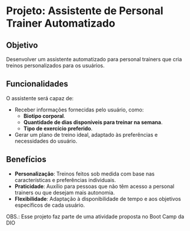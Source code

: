 # Projeto: Assistente de Personal Trainer Automatizado

## Objetivo

Desenvolver um assistente automatizado para personal trainers que cria treinos personalizados para os usuários.

## Funcionalidades

O assistente será capaz de:
- Receber informações fornecidas pelo usuário, como:
  - **Biotipo corporal**.
  - **Quantidade de dias disponíveis para treinar na semana**.
  - **Tipo de exercício preferido**.
- Gerar um plano de treino ideal, adaptado às preferências e necessidades do usuário.

## Benefícios

- **Personalização**: Treinos feitos sob medida com base nas características e preferências individuais.
- **Praticidade**: Auxílio para pessoas que não têm acesso a personal trainers ou que desejam mais autonomia.
- **Flexibilidade**: Adaptação à disponibilidade de tempo e aos objetivos específicos de cada usuário.

OBS.: Esse projeto faz parte de uma atividade proposta no Boot Camp da DIO
